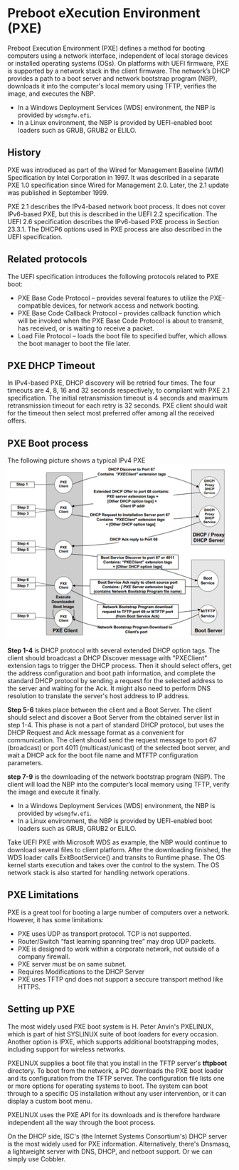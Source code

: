 # Preboot eXecution Environment (PXE)

Preboot Execution Environment (PXE) defines a method for booting computers using a network interface, independent of local storage devices or installed operating systems (OSs). On platforms with UEFI firmware, PXE is supported by a network stack in the client firmware. The network’s DHCP provides a path to a boot server and network bootstrap program (NBP), downloads it into the computer's local memory using TFTP, verifies the image, and executes the NBP.

- In a Windows Deployment Services (WDS) environment, the NBP is provided by `wdsmgfw.efi`.
- In a Linux environment, the NBP is provided by UEFI-enabled boot loaders such as GRUB, GRUB2 or ELILO.

## History

PXE was introduced as part of the Wired for Management Baseline (WfM) Specification by Intel Corporation in 1997. It was described in a separate PXE 1.0 specification since Wired for Management 2.0. Later, the 2.1 update was published in September 1999.

PXE 2.1 describes the IPv4-based network boot process. It does not cover IPv6-based PXE, but this is described in the UEFI 2.2 specification. The UEFI 2.6 specification describes the IPv6-based PXE process in Section 23.3.1. The DHCP6 options used in PXE process are also described in the UEFI specification.

## Related protocols

The UEFI specification introduces the following protocols related to PXE boot:

- PXE Base Code Protocol – provides several features to utilize the PXE-compatible devices, for network access and network booting.
- PXE Base Code Callback Protocol – provides callback function which will be invoked when the PXE Base Code Protocol is about to transmit, has received, or is waiting to receive a packet.
- Load File Protocol – loads the boot file to specified buffer, which allows the boot manager to boot the file later.

## PXE DHCP Timeout

In IPv4-based PXE, DHCP discovery will be retried four times. The four timeouts are 4, 8, 16 and 32 seconds respectively, to compliant with PXE 2.1 specification. The initial retransmission timeout is 4 seconds and maximum retransmission timeout for each retry is 32 seconds. PXE client should wait for the timeout then select most preferred offer among all the received offers.

## PXE Boot process

The following picture shows a typical IPv4 PXE
![BootProcess](../data/PXE_Boot.png)

**Step 1-4**  is DHCP protocol with several extended DHCP option tags. The client should broadcast a DHCP Discover message with "PXEClient" extension tags to trigger the DHCP process. Then it should select offers, get the address configuration and boot path information, and complete the standard DHCP protocol by sending a request for the selected address to the server and waiting for the Ack. It might also need to perform DNS resolution to translate the server's host address to IP address.

**Step 5-6** takes place between the client and a Boot Server. The client should select and discover a Boot Server from the obtained server list in step 1-4. This phase is not a part of standard DHCP protocol, but uses the DHCP Request and Ack message format as a convenient for communication. The client should send the request message to port 67 (broadcast) or port 4011 (multicast/unicast) of the selected boot server, and wait a DHCP ack for the boot file name and MTFTP configuration parameters.

**step 7-9** is the downloading of the network bootstrap program (NBP). The client will load the NBP into the computer’s local memory using TFTP, verify the image and execute it finally.

- In a Windows Deployment Services (WDS) environment, the NBP is provided by `wdsmgfw.efi`.
- In a Linux environment, the NBP is provided by UEFI-enabled boot loaders such as GRUB, GRUB2 or ELILO.

Take UEFI PXE with Microsoft WDS as example, the NBP would continue to download several files to client platform. After the downloading finished, the WDS loader calls ExitBootService() and transits to Runtime phase. The OS kernel starts execution and takes over the control to the system. The OS network stack is also started for handling network operations.

## PXE Limitations

PXE is a great tool for booting a large number of computers over a network. However, it has some limitations:

- PXE uses UDP as transport protocol. TCP is not supported.
- Router/Switch “fast learning spanning tree” may drop UDP packets.
- PXE is designed to work within a corporate network, not outside of a company firewall.
- PXE server must be on same subnet.
- Requires Modifications to the DHCP Server
- PXE uses TFTP qnd does not support a seccure transport method like HTTPS.

## Setting up PXE

The most widely used PXE boot system is H. Peter Anvin's PXELINUX, which is part of hist SYSLINUX suite of boot loaders for every occasion. Another option is IPXE, which supports additional bootstrapping modes, including support for wireless networks.

PXELINUX supplies a boot file that you install in the TFTP server's **tftpboot** directory. To boot from the network, a PC downloads the PXE boot loader and its configuration from the TFTP server. The configuration file lists one or more options for operating systems to boot. The system can boot through to a specific OS installation without any user intervention, or it can display a custom boot menu.

PXELINUX uses the PXE API for its downloads and is therefore hardware independent all the way through the boot process.

On the DHCP side, ISC's (the Internet Systems Consortium's) DHCP server is the most widely used for PXE information. Alternatively, there's Dnsmasq, a lightweight server with DNS, DHCP, and netboot support. Or we can simply use Cobbler.


